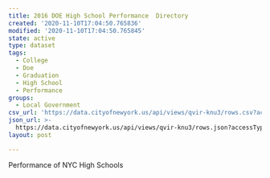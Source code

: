 ```yaml
---
title: 2016 DOE High School Performance  Directory
created: '2020-11-10T17:04:50.765836'
modified: '2020-11-10T17:04:50.765845'
state: active
type: dataset
tags:
  - College
  - Doe
  - Graduation
  - High School
  - Performance
groups:
  - Local Government
csv_url: 'https://data.cityofnewyork.us/api/views/qvir-knu3/rows.csv?accessType=DOWNLOAD'
json_url: >-
  https://data.cityofnewyork.us/api/views/qvir-knu3/rows.json?accessType=DOWNLOAD
layout: post

---
```

Performance of NYC High Schools
